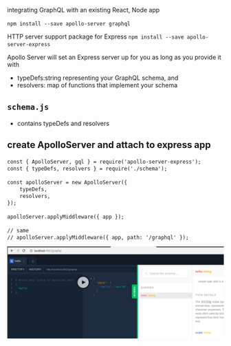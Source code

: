 integrating GraphQL with an existing React, Node app

`npm install --save apollo-server graphql`

HTTP server support package for Express
`npm install --save apollo-server-express`


Apollo Server will set an Express server up for you as long as you provide it with 
  - typeDefs:string representing your GraphQL schema, and 
  - resolvers:  map of functions that implement your schema


## `schema.js`
- contains typeDefs and resolvers


## create ApolloServer and attach to express app

```
const { ApolloServer, gql } = require('apollo-server-express');
const { typeDefs, resolvers } = require('./schema');

const apolloServer = new ApolloServer({
    typeDefs,
    resolvers,
});

apolloServer.applyMiddleware({ app });

// same
// apolloServer.applyMiddleware({ app, path: '/graphql' });
```

![](screens/2019-01-06-12-39-00.png)
